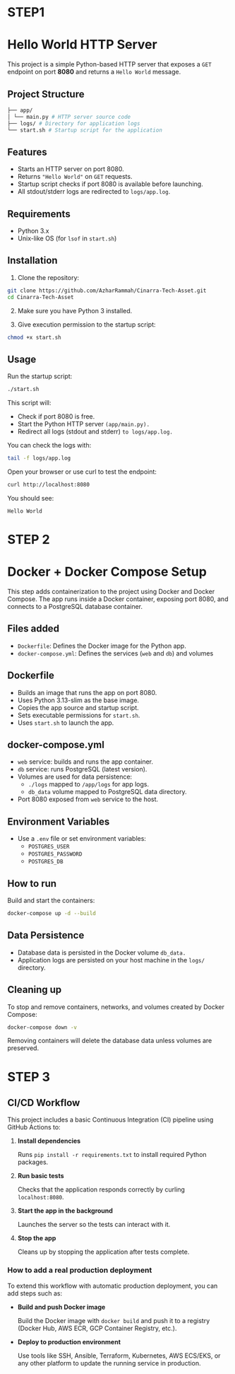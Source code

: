 # STEP1

# Hello World HTTP Server

This project is a simple Python-based HTTP server that exposes a `GET` endpoint on port **8080** and returns a `Hello World` message.

##  Project Structure

```bash
├── app/
│ └── main.py # HTTP server source code
├── logs/ # Directory for application logs
└── start.sh # Startup script for the application
```

##  Features

- Starts an HTTP server on port 8080.
- Returns `"Hello World"` on `GET` requests.
- Startup script checks if port 8080 is available before launching.
- All stdout/stderr logs are redirected to `logs/app.log`.

##  Requirements

- Python 3.x
- Unix-like OS (for `lsof` in `start.sh`)

##  Installation

1. Clone the repository:

```bash
git clone https://github.com/AzharRammah/Cinarra-Tech-Asset.git
cd Cinarra-Tech-Asset
```

2. Make sure you have Python 3 installed.

3. Give execution permission to the startup script:

```bash
chmod +x start.sh
```

## Usage 

Run the startup script:

```bash
./start.sh
```

This script will:

- Check if port 8080 is free.
- Start the Python HTTP server `(app/main.py).`
- Redirect all logs (stdout and stderr) `to logs/app.log.`

You can check the logs with:

```bash
tail -f logs/app.log
```

Open your browser or use curl to test the endpoint:

```bash
curl http://localhost:8080
```
You should see:

```bash
Hello World
```

# STEP 2

# Docker + Docker Compose Setup

This step adds containerization to the project using Docker and Docker Compose. The app runs inside a Docker container, exposing port 8080, and connects to a PostgreSQL database container.

## Files added

- `Dockerfile`: Defines the Docker image for the Python app.
- `docker-compose.yml`: Defines the services (`web` and `db`) and volumes

## Dockerfile

- Builds an image that runs the app on port 8080.
- Uses Python 3.13-slim as the base image.
- Copies the app source and startup script.
- Sets executable permissions for `start.sh`.
- Uses `start.sh` to launch the app.

## docker-compose.yml

- `web` service: builds and runs the app container.
- `db` service: runs PostgreSQL (latest version).
- Volumes are used for data persistence:
  - `./logs` mapped to `/app/logs` for app logs.
  - `db_data` volume mapped to PostgreSQL data directory.
- Port 8080 exposed from `web` service to the host.

## Environment Variables

- Use a `.env` file or set environment variables:
  - `POSTGRES_USER`
  - `POSTGRES_PASSWORD`
  - `POSTGRES_DB`

## How to run

Build and start the containers:

```bash
docker-compose up -d --build
```

## Data Persistence

- Database data is persisted in the Docker volume `db_data.`
- Application logs are persisted on your host machine in the `logs/` directory.

## Cleaning up

To stop and remove containers, networks, and volumes created by Docker Compose:

```bash
docker-compose down -v
```

Removing containers will delete the database data unless volumes are preserved.

# STEP 3

## CI/CD Workflow

This project includes a basic Continuous Integration (CI) pipeline using GitHub Actions to:

1. **Install dependencies** 

   Runs `pip install -r requirements.txt` to install required Python packages.

2. **Run basic tests** 

   Checks that the application responds correctly by curling `localhost:8080`.

3. **Start the app in the background** 

   Launches the server so the tests can interact with it.

4. **Stop the app**  

   Cleans up by stopping the application after tests complete.

### How to add a real production deployment

To extend this workflow with automatic production deployment, you can add steps such as:

- **Build and push Docker image**  

  Build the Docker image with `docker build` and push it to a registry (Docker Hub, AWS ECR, GCP Container Registry, etc.).

- **Deploy to production environment**  

  Use tools like SSH, Ansible, Terraform, Kubernetes, AWS ECS/EKS, or any other platform to update the running service in production.

